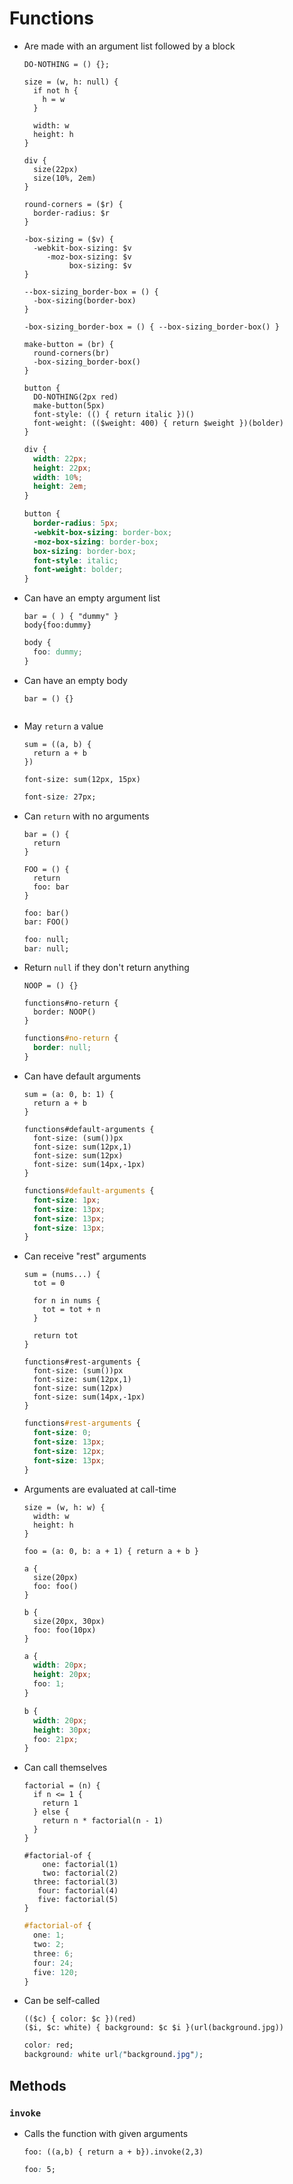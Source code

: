 Functions
=========

- Are made with an argument list followed by a block

  ~~~ lay
  DO-NOTHING = () {};

  size = (w, h: null) {
    if not h {
      h = w
    }

    width: w
    height: h
  }

  div {
    size(22px)
    size(10%, 2em)
  }

  round-corners = ($r) {
    border-radius: $r
  }

  -box-sizing = ($v) {
    -webkit-box-sizing: $v
       -moz-box-sizing: $v
            box-sizing: $v
  }

  --box-sizing_border-box = () {
    -box-sizing(border-box)
  }

  -box-sizing_border-box = () { --box-sizing_border-box() }

  make-button = (br) {
    round-corners(br)
    -box-sizing_border-box()
  }

  button {
    DO-NOTHING(2px red)
    make-button(5px)
    font-style: (() { return italic })()
    font-weight: (($weight: 400) { return $weight })(bolder)
  }
  ~~~

  ~~~ css
  div {
    width: 22px;
    height: 22px;
    width: 10%;
    height: 2em;
  }

  button {
    border-radius: 5px;
    -webkit-box-sizing: border-box;
    -moz-box-sizing: border-box;
    box-sizing: border-box;
    font-style: italic;
    font-weight: bolder;
  }
  ~~~

- Can have an empty argument list

  ~~~ lay
  bar = ( ) { "dummy" }
  body{foo:dummy}
  ~~~

  ~~~ css
  body {
    foo: dummy;
  }
  ~~~

- Can have an empty body

  ~~~ lay
  bar = () {}
  ~~~

  ~~~ css
  ~~~

- May `return` a value

  ~~~ lay
  sum = ((a, b) {
    return a + b
  })

  font-size: sum(12px, 15px)
  ~~~

  ~~~ css
  font-size: 27px;
  ~~~

- Can `return` with no arguments

  ~~~ lay
  bar = () {
    return
  }

  FOO = () {
    return
    foo: bar
  }

  foo: bar()
  bar: FOO()
  ~~~

  ~~~ css
  foo: null;
  bar: null;
  ~~~

- Return `null` if they don't return anything

  ~~~ lay
  NOOP = () {}

  functions#no-return {
    border: NOOP()
  }
  ~~~

  ~~~ css
  functions#no-return {
    border: null;
  }
  ~~~

- Can have default arguments

  ~~~ lay
  sum = (a: 0, b: 1) {
    return a + b
  }

  functions#default-arguments {
    font-size: (sum())px
    font-size: sum(12px,1)
    font-size: sum(12px)
    font-size: sum(14px,-1px)
  }
  ~~~

  ~~~ css
  functions#default-arguments {
    font-size: 1px;
    font-size: 13px;
    font-size: 13px;
    font-size: 13px;
  }
  ~~~

- Can receive "rest" arguments

  ~~~ lay
  sum = (nums...) {
    tot = 0

    for n in nums {
      tot = tot + n
    }

    return tot
  }

  functions#rest-arguments {
    font-size: (sum())px
    font-size: sum(12px,1)
    font-size: sum(12px)
    font-size: sum(14px,-1px)
  }
  ~~~

  ~~~ css
  functions#rest-arguments {
    font-size: 0;
    font-size: 13px;
    font-size: 12px;
    font-size: 13px;
  }
  ~~~

- Arguments are evaluated at call-time

  ~~~ lay
  size = (w, h: w) {
    width: w
    height: h
  }

  foo = (a: 0, b: a + 1) { return a + b }

  a {
    size(20px)
    foo: foo()
  }

  b {
    size(20px, 30px)
    foo: foo(10px)
  }
  ~~~

  ~~~ css
  a {
    width: 20px;
    height: 20px;
    foo: 1;
  }

  b {
    width: 20px;
    height: 30px;
    foo: 21px;
  }
  ~~~

- Can call themselves

  ~~~ lay
  factorial = (n) {
    if n <= 1 {
      return 1
    } else {
      return n * factorial(n - 1)
    }
  }

  #factorial-of {
      one: factorial(1)
      two: factorial(2)
    three: factorial(3)
     four: factorial(4)
     five: factorial(5)
  }
  ~~~

  ~~~ css
  #factorial-of {
    one: 1;
    two: 2;
    three: 6;
    four: 24;
    five: 120;
  }
  ~~~

- Can be self-called

  ~~~ lay
  (($c) { color: $c })(red)
  ($i, $c: white) { background: $c $i }(url(background.jpg))
  ~~~

  ~~~ css
  color: red;
  background: white url("background.jpg");
  ~~~

## Methods

### `invoke`

- Calls the function with given arguments

  ~~~ lay
  foo: ((a,b) { return a + b}).invoke(2,3)
  ~~~

  ~~~ css
  foo: 5;
  ~~~
